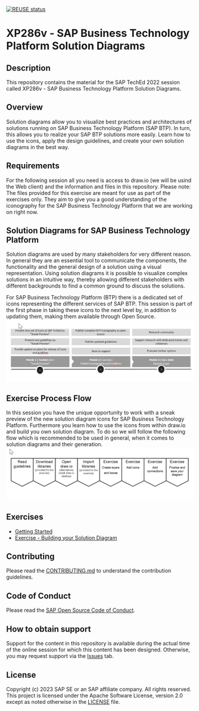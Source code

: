 [![REUSE status](https://api.reuse.software/badge/github.com/SAP-samples/teched2023-XP286v)](https://api.reuse.software/info/github.com/SAP-samples/teched2023-XP286v)

# XP286v - SAP Business Technology Platform Solution Diagrams

## Description

This repository contains the material for the SAP TechEd 2022 session called XP286v - SAP Business Technology Platform Solution Diagrams.  

## Overview

Solution diagrams allow you to visualize best practices and architectures of solutions running on SAP Business Technology Platform (SAP BTP). In turn, this allows you to realize your SAP BTP solutions more easily. Learn how to use the icons, apply the design guidelines, and create your own solution diagrams in the best way.

## Requirements

For the following session all you need is access to draw.io (we will be usind the Web client) and the information and files in this repository. Please note: The files provided for this exercise are meant for use as part of the exercises only. They aim to give you a good understanding of the iconography for the SAP Business Technology Platform that we are working on right now.

## Solution Diagrams for SAP Business Technology Platform

Solution diagrams are used by many stakeholders for very different reason. In general they are an essential tool to communicate the components, the functionality and the general design of a solution using a visual representation. Using solution diagrams it is possible to visualize complex solutions in an intuitive way, thereby allowing different stakeholders with different backgrounds to find a common ground to discuss the solutions.

For SAP Business Technology Platform (BTP) there is a dedicated set of icons representing the different services of SAP BTP. This session is part of the first phase in taking these icons to the next level by, in addition to updating them, making them available through Open Source.
<br>![](/images/Main_01.png)

## Exercise Process Flow

In this session you have the unique opportunity to work with a sneak preview of the new solution diagram icons for SAP Business Technology Platform. Furthermore you learn how to use the icons from within draw.io and build you own solution diagram.
To do so we will follow the following flow which is recommended to be used in general, when it comes to solution diagrams and their generation.
<br>![](/images/Main_02.png)

## Exercises

- [Getting Started](exercises/ex0/)
- [Exercise - Building your Solution Diagram](exercises/ex1/)

## Contributing
Please read the [CONTRIBUTING.md](./CONTRIBUTING.md) to understand the contribution guidelines.

## Code of Conduct
Please read the [SAP Open Source Code of Conduct](https://github.com/SAP-samples/.github/blob/main/CODE_OF_CONDUCT.md).

## How to obtain support

Support for the content in this repository is available during the actual time of the online session for which this content has been designed. Otherwise, you may request support via the [Issues](../../issues) tab.

## License
Copyright (c) 2023 SAP SE or an SAP affiliate company. All rights reserved. This project is licensed under the Apache Software License, version 2.0 except as noted otherwise in the [LICENSE](LICENSES/Apache-2.0.txt) file.
